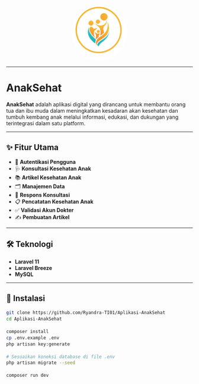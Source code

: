 <p align="center">
  <a href="#" target="_blank" >
    <img src="https://github.com/Ryandra-TI01/Aplikasi-AnakSehat/blob/main/public/admin/assets/img/logo-rpl.jpeg?raw=true" alt="Logo AnakSehat" style="border-radius: 50%; width: 150px;">
  </a>
</p>


---

# AnakSehat

**AnakSehat** adalah aplikasi digital yang dirancang untuk membantu orang tua dan ibu muda dalam meningkatkan kesadaran akan kesehatan dan tumbuh kembang anak melalui informasi, edukasi, dan dukungan yang terintegrasi dalam satu platform.

---

## ✨ Fitur Utama

- 🔐 **Autentikasi Pengguna**
- 🩺 **Konsultasi Kesehatan Anak**
- 📚 **Artikel Kesehatan Anak**
- 🗂️ **Manajemen Data**
- 💬 **Respons Konsultasi**
- 📋 **Pencatatan Kesehatan Anak**
- ✅ **Validasi Akun Dokter**
- ✍️ **Pembuatan Artikel**

---

## 🛠️ Teknologi

- **Laravel 11**
- **Laravel Breeze**
- **MySQL**

---

## 🚀 Instalasi

```bash
git clone https://github.com/Ryandra-TI01/Aplikasi-AnakSehat
cd Aplikasi-AnakSehat

composer install
cp .env.example .env
php artisan key:generate

# Sesuaikan koneksi database di file .env
php artisan migrate --seed

composer run dev
